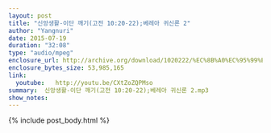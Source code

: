 ```yaml
---
layout: post
title: "신앙생활-이단 깨기(고전 10:20-22);베레아 귀신론 2"
author: "Yangnuri"
date: 2015-07-19
duration: "32:08"
type: "audio/mpeg"
enclosure_url: http://archive.org/download/1020222/%EC%8B%A0%EC%95%99%EC%83%9D%ED%99%9C-%EC%9D%B4%EB%8B%A8%20%EA%B9%A8%EA%B8%B0(%EA%B3%A0%EC%A0%8410;20-22);%EB%B2%A0%EB%A0%88%EC%95%84%20%EA%B7%80%EC%8B%A0%EB%A1%A02.mp3
enclosure_bytes_size: 53,985,165
link:
  youtube:   http://youtu.be/CXtZoZQPMso
summary:  신앙생활-이단 깨기(고전 10:20-22);베레아 귀신론 2.mp3
show_notes:
---
```


{% include post_body.html %}

